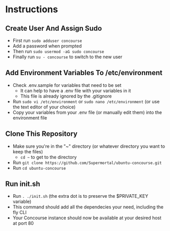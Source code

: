 # Instructions

## Create User And Assign Sudo

* First run `sudo adduser concourse`
* Add a password when prompted
* Then run `sudo usermod -aG sudo concourse`
* Finally run `su - concourse` to switch to the new user

## Add Environment Variables To /etc/environment

* Check .env.sample for variables that need to be set
  * It can help to have a .env file with your variables in it
  * This file is already ignored by the .gitignore
* Run `sudo vi /etc/environment` or `sudo nano /etc/environment` (or use the text editor of your choice)
* Copy your variables from your .env file (or manually edit them) into the environment file

## Clone This Repository

* Make sure you're in the "~" directory (or whatever directory you want to keep the files)
  * `cd ~` to get to the directory
* Run `git clone https://github.com/Supermortal/ubuntu-concourse.git`
* Run `cd ubuntu-concourse`

## Run init.sh

* Run `. ./init.sh` (the extra dot is to preserve the $PRIVATE_KEY variable)
* This command should add all the dependecies your need, including the fly CLI
* Your Concourse instance should now be available at your desired host at port 80